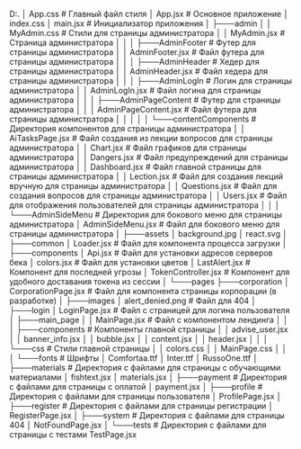 D:.
│ App.css # Главный файл стиля
│ App.jsx # Основное приложение
│ index.css
│ main.jsx # Инициализатор приложения
│
├───admin
│ │ MyAdmin.css # Стили для страницы администратора
│ │ MyAdmin.jsx # Страница администратора
│ │
│ ├───AdminFooter # Футер для страницы администратора
│ │ AdminFooter.jsx # Файл футера для страницы администратора
│ │
│ ├───AdminHeader # Хедер для страницы администратора
│ │ AdminHeader.jsx # Файл хедера для страницы администратора
│ │
│ ├───AdminLogIn # Логин для страницы администратора
│ │ AdminLogIn.jsx # Файл логина для страницы администратора
│ │
│ ├───AdminPageContent # Футер для страницы администратора
│ │ │ AdminPageContent.jsx # Файл футера для страницы администратора
│ │ │
│ │ └───contentComponents # Директория компонентов для страницы администратора
│ │ AiTasksPage.jsx # Файл создания из лекции вопросов для страницы администратора
│ │ Chart.jsx # Файл графиков для страницы администратора
│ │ Dangers.jsx # Файл предупреждений для страницы администратора
│ │ Dashboard.jsx # Файл главной страницы для страницы администратора
│ │ Lection.jsx # Файл для создания лекций вручную для страницы администратора
│ │ Questions.jsx # Файл для создания вопросов для страницы администратора
│ │ Users.jsx # Файл для отображения пользователей для страницы администратора
│ │
│ └───AdminSideMenu # Директория для бокового меню для страницы администратора
│ AdminSideMenu.jsx # Файл для бокового меню для страницы администратора
│
├───assets
│ background.jpg
│ react.svg
│
├───common
│ Loader.jsx # Файл для компонента процесса загрузки
│
├───components
│ Api.jsx # Файл для установки адресов серверов бека
│ colors.jsx # Файл для установки цветов
│ LastAlert.jsx # Компонент для последней угрозы
│ TokenController.jsx # Компонент для удобного доставания токена из сессии
│
└───pages
├───corporation
│ CorporationPage.jsx # Файл для компонента страницы корпорации (в разработке)
│
├───images
│ alert_denied.png # Файл для 404
│
├───login
│ LoginPage.jsx # Файл с страницей для логина пользователя
│
├───main_page
│ │ MainPage.jsx # Файл с компонентом лендинга
│ │
│ ├───components # Компоненты главной страницы
│ │ advise_user.jsx
│ │ banner_info.jsx
│ │ bubble.jsx
│ │ content.jsx
│ │ header.jsx
│ │
│ └───css # Стили главной страницы
│ │ colors.css
│ │ MainPage.css
│ │
│ └───fonts # Шрифты
│ Comfortaa.ttf
│ Inter.ttf
│ RussoOne.ttf
│
├───materials # Директория с файлами для страницы с обучающими материалами
│ fishtext.jsx
│ materials.jsx
│
├───payment # Директория с файлами для страницы с оплатой
│ payment.jsx
│
├───profile # Директория с файлами для страницы пользователя
│ ProfilePage.jsx
│
├───register # Директория с файлами для страницы регистрации
│ RegisterPage.jsx
│
├───system # Директория с файлами для страницы 404
│ NotFoundPage.jsx
│
└───tests # Директория с файлами для страницы с тестами
TestPage.jsx
